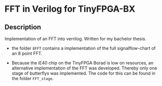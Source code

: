 # FFT in Verilog for TinyFPGA-BX

## Description

Implementation of an FFT into verrilog. Written for my bachelor thesis. 

- the folder `8FFT` contains a implementation of the full signalflow-chart of an 8 point FFT.

- Because the iE40 chip on the TinyFPGA Borad is low on resources, an alternative implementation of the FFT was developed. Thereby only one stage of butterflys was implemented. The code for this can be found in the folder `FFT_stage`.